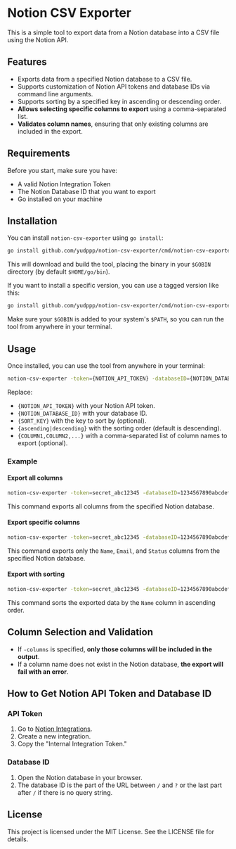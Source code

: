 # Notion CSV Exporter

This is a simple tool to export data from a Notion database into a CSV file using the Notion API.

## Features
- Exports data from a specified Notion database to a CSV file.
- Supports customization of Notion API tokens and database IDs via command line arguments.
- Supports sorting by a specified key in ascending or descending order.
- **Allows selecting specific columns to export** using a comma-separated list.
- **Validates column names**, ensuring that only existing columns are included in the export.

## Requirements
Before you start, make sure you have:
- A valid Notion Integration Token
- The Notion Database ID that you want to export
- Go installed on your machine

## Installation
You can install `notion-csv-exporter` using `go install`:

```sh
go install github.com/yudppp/notion-csv-exporter/cmd/notion-csv-exporter@latest
```

This will download and build the tool, placing the binary in your `$GOBIN` directory (by default `$HOME/go/bin`).

If you want to install a specific version, you can use a tagged version like this:

```sh
go install github.com/yudppp/notion-csv-exporter/cmd/notion-csv-exporter@v1.0.0
```

Make sure your `$GOBIN` is added to your system's `$PATH`, so you can run the tool from anywhere in your terminal.

## Usage
Once installed, you can use the tool from anywhere in your terminal:

```sh
notion-csv-exporter -token={NOTION_API_TOKEN} -databaseID={NOTION_DATABASE_ID} [-sortKey={SORT_KEY}] [-order={ascending|descending}] [-columns={COLUMN1,COLUMN2,...}]
```

Replace:
- `{NOTION_API_TOKEN}` with your Notion API token.
- `{NOTION_DATABASE_ID}` with your database ID.
- `{SORT_KEY}` with the key to sort by (optional).
- `{ascending|descending}` with the sorting order (default is descending).
- `{COLUMN1,COLUMN2,...}` with a comma-separated list of column names to export (optional).

### Example
#### Export all columns
```sh
notion-csv-exporter -token=secret_abc12345 -databaseID=1234567890abcdef1234567890abcdef
```
This command exports all columns from the specified Notion database.

#### Export specific columns
```sh
notion-csv-exporter -token=secret_abc12345 -databaseID=1234567890abcdef1234567890abcdef -columns=Name,Email,Status
```
This command exports only the `Name`, `Email`, and `Status` columns from the specified Notion database.

#### Export with sorting
```sh
notion-csv-exporter -token=secret_abc12345 -databaseID=1234567890abcdef1234567890abcdef -sortKey=Name -order=ascending
```
This command sorts the exported data by the `Name` column in ascending order.

## Column Selection and Validation
- If `-columns` is specified, **only those columns will be included in the output**.
- If a column name does not exist in the Notion database, **the export will fail with an error**.

## How to Get Notion API Token and Database ID

### API Token
1. Go to [Notion Integrations](https://www.notion.so/my-integrations).
2. Create a new integration.
3. Copy the "Internal Integration Token."

### Database ID
1. Open the Notion database in your browser.
2. The database ID is the part of the URL between `/` and `?` or the last part after `/` if there is no query string.

## License
This project is licensed under the MIT License. See the LICENSE file for details.
